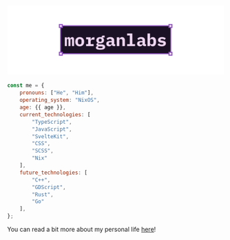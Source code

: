 [![GitHub Profile README banner that reads "morganlabs"](./.github/assets/banner.png)](https://morganlabs.dev)

```js
const me = {
    pronouns: ["He", "Him"],
    operating_system: "NixOS",
    age: {{ age }},
    current_technologies: [
        "TypeScript",
        "JavaScript",
        "SvelteKit",
        "CSS",
        "SCSS",
        "Nix"
    ],
    future_technologies: [
        "C++",
        "GDScript",
        "Rust",
        "Go"
    ],
};
```

You can read a bit more about my personal life [here](./ABOUT_ME.md)!
